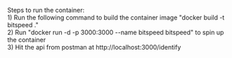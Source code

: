 Steps to run the container:<br>
    1) Run the following command to build the container image "docker build -t bitspeed ."<br>
    2) Run "docker run -d -p 3000:3000 --name bitspeed bitspeed" to spin up the container<br>
    3) Hit the api from postman at http://localhost:3000/identify<br>
